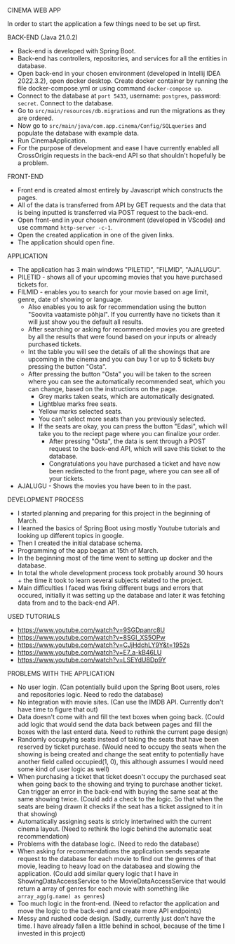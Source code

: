 CINEMA WEB APP

In order to start the application a few things need to be set up first.

BACK-END (Java 21.0.2)
* Back-end is developed with Spring Boot.
* Back-end has controllers, repositories, and services for all the entities in database.
* Open back-end in your chosen environment (developed in Intellij IDEA 2022.3.2), open docker desktop. Create docker container by running the file docker-compose.yml or using command `docker-compose up`.
* Connect to the database at `port 5433`, username: `postgres`, password: `secret`. Connect to the database.
* Go to `src/main/resources/db.migrations` and run the migrations as they are ordered.
* Now go to `src/main/java/com.app.cinema/Config/SQLqueries` and populate the database with example data.
* Run CinemaApplication.
* For the purpose of development and ease I have currently enabled all CrossOrigin requests in the back-end API so that shouldn't hopefully be a problem.

FRONT-END
* Front end is created almost entirely by Javascript which constructs the pages.
* All of the data is transferred from API by GET requests and the data that is being inputted is transferred via POST request to the back-end.
* Open front-end in your chosen environment (developed in VScode) and use command `http-server -c-1`.
* Open the created application in one of the given links.
* The application should open fine.

APPLICATION
* The application has 3 main windows "PILETID", "FILMID", "AJALUGU".
* PILETID - shows all of your upcoming movies that you have purchased tickets for.
* FILMID - enables you to search for your movie based on age limit, genre, date of showing or language.
    * Also enables you to ask for recommendation using the button "Soovita vaatamiste põhjal". If you currently have no tickets than it will just show you the default all results.
    * After searching or asking for recommended movies you are greeted by all the results that were found based on your inputs or already purchased tickets.
    * Int the table you will see the details of all the showings that are upcoming in the cinema and you can buy 1 or up to 5 tickets buy pressing the button "Osta".
    * After pressing the button "Osta" you will be taken to the screen where you can see the automatically recommended seat, which you can change, based on the instructions on the page.
      * Grey marks taken seats, which are automatically designated.
      * Lightblue marks free seats.
      * Yellow marks selected seats.
      * You can't select more seats than you previously selected.
      * If the seats are okay, you can press the button "Edasi", which will take you to the reciept page where you can finalize your order.
        * After pressing "Osta", the data is sent through a POST request to the back-end API, which will save this ticket to the database.
        * Congratulations you have purchased a ticket and have now been redirected to the front page, where you can see all of your tickets.
* AJALUGU - Shows the movies you have been to in the past.

DEVELOPMENT PROCESS
* I started planning and preparing for this project in the beginning of March.
* I learned the basics of Spring Boot using mostly Youtube tutorials and looking up different topics in google.
* Then I created the initial database schema.
* Programming of the app began at 15th of March.
* In the beginning most of the time went to setting up docker and the database.
* In total the whole development process took probably around 30 hours + the time it took to learn several subjects related to the project.
* Main difficulties I faced was fixing different bugs and errors that occured, initially it was setting up the database and later it was fetching data from and to the back-end API.

USED TUTORIALS
* https://www.youtube.com/watch?v=9SGDpanrc8U
* https://www.youtube.com/watch?v=8SGI_XS5OPw
* https://www.youtube.com/watch?v=CJjHdchLY9Y&t=1952s
* https://www.youtube.com/watch?v=E7_a-kB46LU
* https://www.youtube.com/watch?v=LSEYdU8Dp9Y

PROBLEMS WITH THE APPLICATION
* No user login. (Can potentially build upon the Spring Boot users, roles and repositories logic. Need to redo the database)
* No integration with movie sites. (Can use the IMDB API. Currently don't have time to figure that out)
* Data doesn't come with and fill the text boxes when going back. (Could add logic that would send the data back between pages and fill the boxes with the last enterd data. Need to rethink the current page design)
* Randomly occupying seats instead of taking the seats that have been reserved by ticket purchase. (Would need to occupy the seats when the showing is being created and change the seat entity to potentially have another field called occupied(1, 0), this although assumes I would need some kind of user logic as well)
* When purchasing a ticket that ticket doesn't occupy the purchased seat when going back to the showing and trying to purchase another ticket. Can trigger an error in the back-end with buying the same seat at the same showing twice. (Could add a check to the logic. So that when the seats are being drawn it checks if the seat has a ticket assigned to it in that showing)
* Automatically assigning seats is stricly intertwined with the current cinema layout. (Need to rethink the logic behind the automatic seat recommendation)
* Problems with the database logic. (Need to redo the database)
* When asking for recommendations the application sends separate request to the database for each movie to find out the genres of that movie, leading to heavy load on the databasea and slowing the application. (Could add similar query logic that I have in ShowingDataAccessService to the MovieDataAccessService that would return a array of genres for each movie with something like `array_agg(g.name) as genres`)
* Too much logic in the front-end. (Need to refactor the application and move the logic to the back-end and create more API endpoints)
* Messy and rushed code design. (Sadly, currently just don't have the time. I have already fallen a little behind in school, because of the time I invested in this project)
